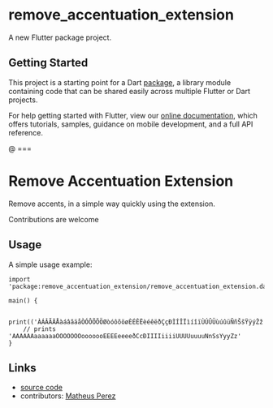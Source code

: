 # remove_accentuation_extension

A new Flutter package project.

## Getting Started

This project is a starting point for a Dart
[package](https://flutter.dev/developing-packages/),
a library module containing code that can be shared easily across
multiple Flutter or Dart projects.

For help getting started with Flutter, view our 
[online documentation](https://flutter.dev/docs), which offers tutorials, 
samples, guidance on mobile development, and a full API reference.

@ === 

# Remove Accentuation Extension

Remove accents, in a simple way quickly using the extension. 

Contributions are welcome

## Usage

A simple usage example:

    import 'package:remove_accentuation_extension/remove_accentuation_extension.dart';

    main() {
   
      print(('ÀÁÂÃÄÅàáâãäåÒÓÔÕÕÖØòóôõöøÈÉÊËèéêëðÇçÐÌÍÎÏìíîïÙÚÛÜùúûüÑñŠšŸÿýŽž').remove);
        // prints 'AAAAAAaaaaaaOOOOOOOooooooEEEEeeeeðCcÐIIIIiiiiUUUUuuuuNnSsYyyZz'
    }

## Links

- [source code][source]
- contributors: [Matheus Perez][perez]

[source]: https://github.com/matheusperez/remove_accentuation_extension
[perez]: https://github.com/matheusperez
